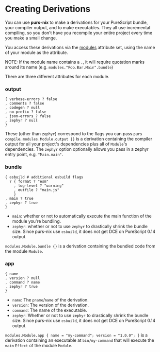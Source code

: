 # Creating Derivations

You can use **purs-nix** to make a derivations for your PureScript bundle, your compiler output, and to make executables. They all use incremental compiling, so you don't have you recompile your entire project every time you make a small change.

You access these derivations via the [modules](./purs-nix.md#purs-modules) attribute set, using the name of your module as the attribute.

NOTE: If the module name contains a `.`, it will require quotation marks around its name (e.g. `modules."Foo.Bar.Main".bundle`)

There are three different attributes for each module.

### output
```
{ verbose-errors ? false
, comments ? false
, codegen ? null
, no-prefix ? false
, json-errors ? false
, zephyr ? null
}
```

These (other than `zephyr`) correspond to the flags you can pass `purs compile`. `modules.Module.output {}` is a derivation containing the compiler output for all your project's dependencies plus all of `Module`'s dependencies. The `zephyr` option optionally allows you pass in a zephyr entry point, e.g. `"Main.main"`.

### bundle

```
{ esbuild # additional esbuild flags
  ? { format ? "esm"
    , log-level ? "warning"
    , outfile ? "main.js"
    }
, main ? true
, zephyr ? true
}

```

- `main`: whether or not to automatically execute the main function of the module you're bundling.
- `zephyr`: whether or not to use `zephyr` to drastically shrink the bundle size. Since purs-nix use `esbuild`, it does not get DCE on PureScript 0.14 output.

`modules.Module.bundle {}` is a derivation containing the bundled code from the module `Module`.

### app

```
{ name
, version ? null
, command ? name
, zephyr ? true
}
```
- `name`: The `pname`/`name` of the derivation.
- `version`: The version of the derivation.
- `command`: The name of the executable.
- `zephyr`: Whether or not to use `zephyr` to drastically shrink the bundle size. Since purs-nix use `esbuild`, it does not get DCE on PureScript 0.14 output.

`modules.Module.app { name = "my-command"; version = "1.0.0"; }` is a derivation containing an executable at `bin/my-command` that will execute the `main` `Effect` of the module `Module`.
